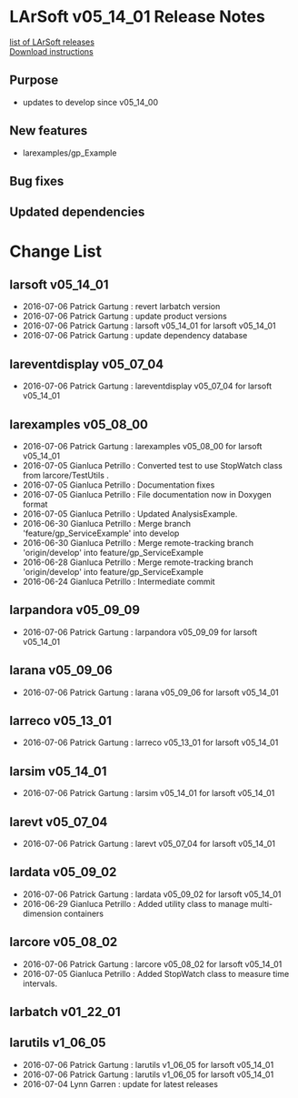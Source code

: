# LArSoft v05_14_01 Release Notes



[list of LArSoft releases](LArSoft_release_list)  
[Download instructions](https://scisoft.fnal.gov/scisoft/bundles/larsoft/v05_14_01/larsoft-v05_14_01.html)

## Purpose

-   updates to develop since v05_14_00

## New features

-   larexamples/gp_Example

## Bug fixes

## Updated dependencies

# Change List

## larsoft v05_14_01

-   2016-07-06 Patrick Gartung : revert larbatch version
-   2016-07-06 Patrick Gartung : update product versions
-   2016-07-06 Patrick Gartung : larsoft v05_14_01 for larsoft v05_14_01
-   2016-07-06 Patrick Gartung : update dependency database

## lareventdisplay v05_07_04

-   2016-07-06 Patrick Gartung : lareventdisplay v05_07_04 for larsoft v05_14_01

## larexamples v05_08_00

-   2016-07-06 Patrick Gartung : larexamples v05_08_00 for larsoft v05_14_01
-   2016-07-05 Gianluca Petrillo : Converted test to use StopWatch class from larcore/TestUtils .
-   2016-07-05 Gianluca Petrillo : Documentation fixes
-   2016-07-05 Gianluca Petrillo : File documentation now in Doxygen format
-   2016-07-05 Gianluca Petrillo : Updated AnalysisExample.
-   2016-06-30 Gianluca Petrillo : Merge branch 'feature/gp_ServiceExample' into develop
-   2016-06-30 Gianluca Petrillo : Merge remote-tracking branch 'origin/develop' into feature/gp_ServiceExample
-   2016-06-28 Gianluca Petrillo : Merge remote-tracking branch 'origin/develop' into feature/gp_ServiceExample
-   2016-06-24 Gianluca Petrillo : Intermediate commit

## larpandora v05_09_09

-   2016-07-06 Patrick Gartung : larpandora v05_09_09 for larsoft v05_14_01

## larana v05_09_06

-   2016-07-06 Patrick Gartung : larana v05_09_06 for larsoft v05_14_01

## larreco v05_13_01

-   2016-07-06 Patrick Gartung : larreco v05_13_01 for larsoft v05_14_01

## larsim v05_14_01

-   2016-07-06 Patrick Gartung : larsim v05_14_01 for larsoft v05_14_01

## larevt v05_07_04

-   2016-07-06 Patrick Gartung : larevt v05_07_04 for larsoft v05_14_01

## lardata v05_09_02

-   2016-07-06 Patrick Gartung : lardata v05_09_02 for larsoft v05_14_01
-   2016-06-29 Gianluca Petrillo : Added utility class to manage multi-dimension containers

## larcore v05_08_02

-   2016-07-06 Patrick Gartung : larcore v05_08_02 for larsoft v05_14_01
-   2016-07-05 Gianluca Petrillo : Added StopWatch class to measure time intervals.

## larbatch v01_22_01

## larutils v1_06_05

-   2016-07-06 Patrick Gartung : larutils v1_06_05 for larsoft v05_14_01
-   2016-07-06 Patrick Gartung : larutils v1_06_05 for larsoft v05_14_01
-   2016-07-04 Lynn Garren : update for latest releases
